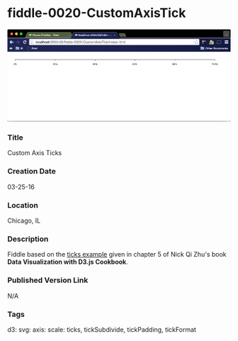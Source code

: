 fiddle-0020-CustomAxisTick
======

![Screenshot](screenshot.png)


### Title

Custom Axis Ticks


### Creation Date

03-25-16


### Location

Chicago, IL


### Description

Fiddle based on the [ticks example](https://github.com/NickQiZhu/d3-cookbook/blob/master/src/chapter5/ticks.html)
given in chapter 5 of Nick Qi Zhu's book **Data Visualization with D3.js Cookbook**.


### Published Version Link

N/A


### Tags

d3: svg: axis: scale: ticks, tickSubdivide, tickPadding, tickFormat
